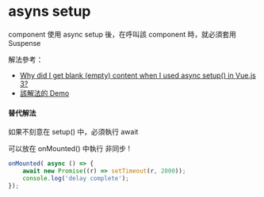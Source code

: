 # asyns setup

component 使用 async setup 後，在呼叫該 component 時，就必須套用 Suspense

解法參考：

- [Why did I get blank (empty) content when I used async setup() in Vue.js 3?](https://stackoverflow.com/questions/64009348/why-did-i-get-blank-empty-content-when-i-used-async-setup-in-vue-js-3)
- [該解法的 Demo](https://stackblitz.com/edit/vue3-async-setup?file=src/App.vue)


#### 替代解法

如果不刻意在 setup() 中，必須執行 await 

可以放在 onMounted() 中執行 非同步 !

```js
onMounted( async () => {
    await new Promise((r) => setTimeout(r, 2000));
    console.log('delay complete');
});
```